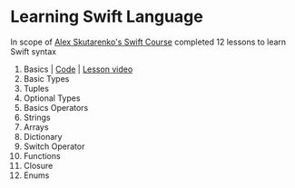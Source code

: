 # Learning Swift Language

In scope of [Alex Skutarenko's Swift Course][alex] completed 12 lessons to learn Swift syntax

1. Basics | [Code][code1] | [Lesson video][lesson1]
2. Basic Types
3. Tuples
4. Optional Types
5. Basics Operators
6. Strings
7. Arrays
8. Dictionary
9. Switch Operator
10. Functions
11. Closure
12. Enums

[alex]: <https://www.youtube.com/playlist?list=PL6724Ll8v6UhOq6Otjw-rUPFsZVmoCLFm>

[code1]: <https://github.com/AndreyAzimov/Swift-Syntax/blob/master/01-Basics.swift>
[lesson1]: <https://www.youtube.com/watch?v=crzT-L7AaNQ&list=PL6724Ll8v6UhOq6Otjw-rUPFsZVmoCLFm&index=2>
